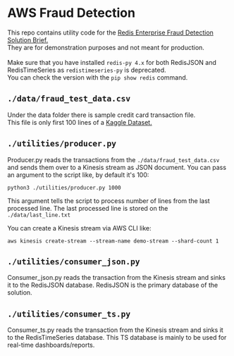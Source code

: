 # AWS Fraud Detection

This repo contains utility code for the [Redis Enterprise Fraud Detection Solution Brief.](https://www.google.com) <br>
They are for demonstration purposes and not meant for production.  <br><br>
Make sure that you have installed `redis-py 4.x` for both RedisJSON and RedisTimeSeries as `redistimeseries-py` is deprecated. <br>
You can check the version with the `pip show redis` command.

## `./data/fraud_test_data.csv`
Under the data folder there is sample credit card transaction file. <br>
 This file is only first 100 lines of a [Kaggle Dataset.](https://www.kaggle.com/kartik2112/fraud-detection)

## `./utilities/producer.py`
Producer.py reads the transactions from the `./data/fraud_test_data.csv` and sends them over to a Kinesis stream as JSON document. You can pass an argument to the script like, by default it's 100:
 ```
python3 ./utilities/producer.py 1000
```
This argument tells the script to process number of lines from the last processed line. The last processed line is stored on the `./data/last_line.txt`

You can create a Kinesis stream via AWS CLI like:
```
aws kinesis create-stream --stream-name demo-stream --shard-count 1
```

## `./utilities/consumer_json.py`
Consumer_json.py reads the transaction from the Kinesis stream and sinks it to the RedisJSON database. RedisJSON is the primary database of the solution.

## `./utilities/consumer_ts.py`
Consumer_ts.py reads the transaction from the Kinesis stream and sinks it to the RedisTimeSeries database. This TS database is mainly to be used for real-time dashboards/reports.
